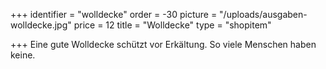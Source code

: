 +++
identifier = "wolldecke"
order = -30
picture = "/uploads/ausgaben-wolldecke.jpg"
price = 12
title = "Wolldecke"
type = "shopitem"

+++
Eine gute Wolldecke schützt vor Erkältung. So viele Menschen haben keine.